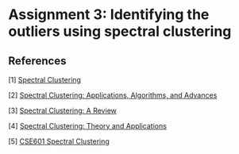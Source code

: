# Assignment 3: Identifying the outliers using spectral clustering

<!-- refrences: -->
## References
[1] [Spectral Clustering](https://en.wikipedia.org/wiki/Spectral_clustering)

[2] [Spectral Clustering: Applications, Algorithms, and Advances](https://arxiv.org/pdf/0711.0189.pdf)

[3] [Spectral Clustering: A Review](https://arxiv.org/pdf/0711.0189.pdf)

[4] [Spectral Clustering: Theory and Applications](https://www.cs.cmu.edu/~aarti/Class/10701/readings/Luxburg06_TR.pdf)

<!-- [5] [Spectral Clustering: A Tutorial](https://www.cs.umd.edu/~mount/Projects/SpectralClustering/) -->

[5] [CSE601 Spectral Clustering](https://cse.buffalo.edu/~jing/cse601/fa12/materials/clustering_spectral.pdf)